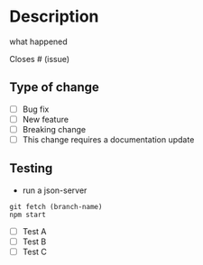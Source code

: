 # Description

what happened

Closes # (issue)

## Type of change

- [ ] Bug fix
- [ ] New feature
- [ ] Breaking change
- [ ] This change requires a documentation update

## Testing

- run a json-server

```
git fetch (branch-name)
npm start
```

- [ ] Test A
- [ ] Test B
- [ ] Test C
